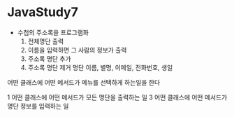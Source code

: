 # JavaStudy7
- 수첩의 주소록을 프로그램화
	1) 전체명단 출력
	2) 이름을 입력하면 그 사람의 정보가 출력
	3) 주소록 명단 추가
	4) 주소록 명단 제거
 명단
 	이름, 별명, 이메일, 전화번호, 생일
 	
 어떤 클래스에 어떤 메서드가 메뉴를 선택하게 하는일을 한다	
 
 1 어떤 클래스에 어떤 메서드가 모든 명단을 출력하는 일
 3 어떤 클래스에 어떤 메서드가 명단 정보를 입력하는 일